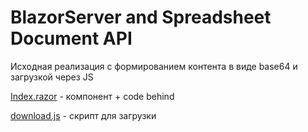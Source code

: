 # BlazorServer and Spreadsheet Document API

Исходная реализация c формированием контента в виде base64 и загрузкой через JS 

[Index.razor](/Pages/Index.razor) - компонент + code behind

[download.js](/wwwroot/js/download.js) - скрипт для загрузки
